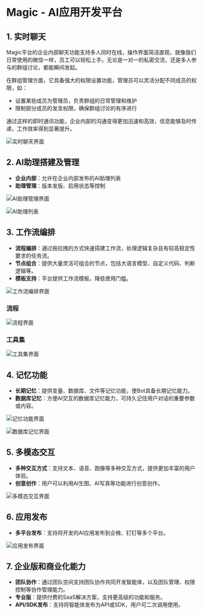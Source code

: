 # Magic - AI应用开发平台

## 1. 实时聊天

Magic平台的企业内部聊天功能支持多人同时在线，操作界面简洁直观，就像我们日常使用的微信一样，员工可以轻松上手。无论是一对一的私密交流，还是多人参与的群组讨论，都能瞬间发起。

在群组管理方面，它具备强大的权限设置功能，管理员可以灵活分配不同成员的权限，如：
- 设置某些成员为管理员，负责群组的日常管理和维护
- 限制部分成员的发言权限，确保群组讨论的有序进行

通过这样的即时通讯功能，企业内部的沟通变得更加迅速和高效，信息能够及时传递，工作效率得到显著提升。

![实时聊天界面](/static/img/chat-interface.png)

## 2. AI助理搭建及管理

- **企业内部**：允许在企业内部发布的AI助理列表
- **助理管理**：版本发版、启用状态等控制

![AI助理管理界面](/static/img/ai-assistant-1.png)

![AI助理列表](/static/img/ai-assistant-2.png)


## 3. 工作流编排

- **流程编排**：通过拖拉拽的方式快速搭建工作流，处理逻辑复杂且有较高稳定性要求的任务流。
- **节点组合**：提供大量灵活可组合的节点，包括大语言模型、自定义代码、判断逻辑等。
- **模板支持**：平台提供工作流模板，降低使用门槛。

![工作流编排界面](/static/img/workflow-1.png)

### 流程

![流程界面](/static/img/workflow-process.png)


### 工具集

![工具集界面](/static/img/tools.png)


## 4. 记忆功能

- **长期记忆**：提供变量、数据库、文件等记忆功能，使Bot具备长期记忆能力。
- **数据库记忆**：方便AI交互的数据库记忆能力，可持久记住用户对话的重要参数或内容。

![记忆功能界面](/static/img/memory-1.png)

![数据库记忆界面](/static/img/memory-2.png)



## 5. 多模态交互

- **多种交互方式**：支持文本、语音、图像等多种交互方式，提供更加丰富的用户体验。
- **创意创作**：用户可以利用AI生图、AI写真等功能进行创意创作。

![多模态交互界面](/static/img/multimodal.png)



## 6. 应用发布

- **多平台发布**：支持将开发的AI应用发布到企微、钉钉等多个平台。

![应用发布界面](/static/img/app-publishing.png)



## 7. 企业版和商业化能力

- **团队协作**：通过团队空间支持团队协作共同开发智能体，以及团队管理、权限控制等协作管理能力。
- **专业版**：提供付费的SaaS解决方案，支持更高级的功能和服务。
- **API/SDK发布**：支持将智能体发布为API或SDK，用户可二次调用使用。
